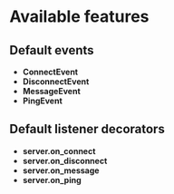 # Available features

## Default events

- **ConnectEvent**
- **DisconnectEvent**
- **MessageEvent**
- **PingEvent**

## Default listener decorators

- **server.on_connect**
- **server.on_disconnect**
- **server.on_message**
- **server.on_ping**
